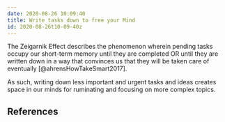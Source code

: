 ```yaml
---
date: 2020-08-26 10:09:40
title: Write tasks down to free your Mind 
id: 2020-08-26t10-09-40z
---
```


The Zeigarnik Effect describes the phenomenon wherein pending tasks occupy our
short-term memory until they are completed OR until they are written down in
a way that convinces us that they will be taken care of eventually
[@ahrensHowTakeSmart2017].

As such, writing down less important and urgent tasks and ideas creates space
in our minds for ruminating and focusing on more complex topics.

## References
